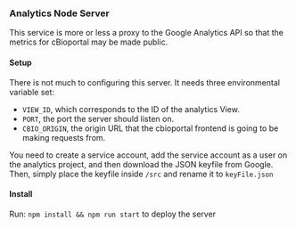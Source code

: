 ### Analytics Node Server

This service is more or less a proxy to the Google Analytics API so that the metrics for cBioportal may be made public.

#### Setup

There is not much to configuring this server. It needs three environmental variable set: 
- `VIEW_ID`, which corresponds to the ID of the analytics View.
- `PORT`, the port the server should listen on.
- `CBIO_ORIGIN`, the origin URL that the cbioportal frontend is going to be making requests from. 

You need to create a service account, add the service account as a user on the analytics project, and then download the JSON keyfile from Google. Then, simply place the keyfile inside `/src` and rename it to `keyFile.json`

#### Install
Run: `npm install && npm run start` to deploy the server